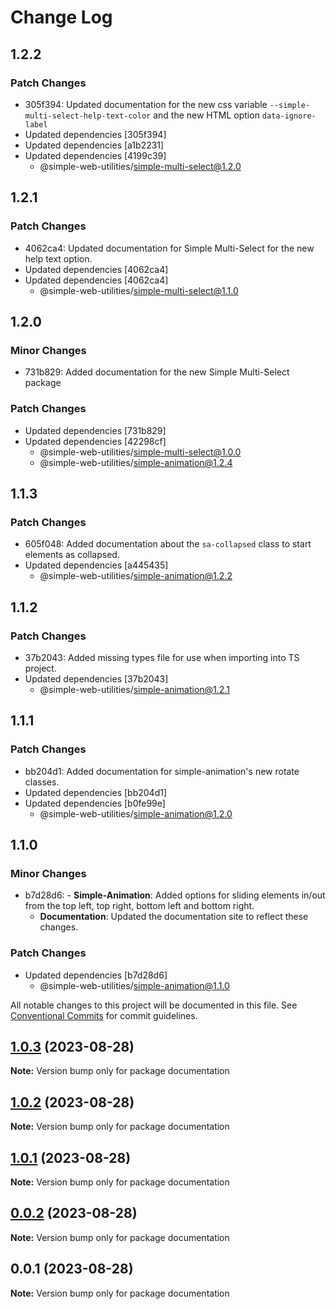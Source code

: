 # Change Log

## 1.2.2

### Patch Changes

-   305f394: Updated documentation for the new css variable `--simple-multi-select-help-text-color` and the new HTML option `data-ignore-label`
-   Updated dependencies [305f394]
-   Updated dependencies [a1b2231]
-   Updated dependencies [4199c39]
    -   @simple-web-utilities/simple-multi-select@1.2.0

## 1.2.1

### Patch Changes

-   4062ca4: Updated documentation for Simple Multi-Select for the new help text option.
-   Updated dependencies [4062ca4]
-   Updated dependencies [4062ca4]
    -   @simple-web-utilities/simple-multi-select@1.1.0

## 1.2.0

### Minor Changes

-   731b829: Added documentation for the new Simple Multi-Select package

### Patch Changes

-   Updated dependencies [731b829]
-   Updated dependencies [42298cf]
    -   @simple-web-utilities/simple-multi-select@1.0.0
    -   @simple-web-utilities/simple-animation@1.2.4

## 1.1.3

### Patch Changes

-   605f048: Added documentation about the `sa-collapsed` class to start elements as collapsed.
-   Updated dependencies [a445435]
    -   @simple-web-utilities/simple-animation@1.2.2

## 1.1.2

### Patch Changes

-   37b2043: Added missing types file for use when importing into TS project.
-   Updated dependencies [37b2043]
    -   @simple-web-utilities/simple-animation@1.2.1

## 1.1.1

### Patch Changes

-   bb204d1: Added documentation for simple-animation's new rotate classes.
-   Updated dependencies [bb204d1]
-   Updated dependencies [b0fe99e]
    -   @simple-web-utilities/simple-animation@1.2.0

## 1.1.0

### Minor Changes

-   b7d28d6: - **Simple-Animation**: Added options for sliding elements in/out from the top left, top right, bottom left and bottom right.
    -   **Documentation**: Updated the documentation site to reflect these changes.

### Patch Changes

-   Updated dependencies [b7d28d6]
    -   @simple-web-utilities/simple-animation@1.1.0

All notable changes to this project will be documented in this file.
See [Conventional Commits](https://conventionalcommits.org) for commit guidelines.

## [1.0.3](https://github.com/vigoren/simple-web-utilities/compare/documentation@1.0.2...documentation@1.0.3) (2023-08-28)

**Note:** Version bump only for package documentation

## [1.0.2](https://github.com/vigoren/simple-web-utilities/compare/documentation@1.0.1...documentation@1.0.2) (2023-08-28)

**Note:** Version bump only for package documentation

## [1.0.1](https://github.com/vigoren/simple-web-utilities/compare/documentation@1.0.0...documentation@1.0.1) (2023-08-28)

**Note:** Version bump only for package documentation

## [0.0.2](https://github.com/vigoren/simple-web-utilities/compare/documentation@0.0.1...documentation@0.0.2) (2023-08-28)

**Note:** Version bump only for package documentation

## 0.0.1 (2023-08-28)

**Note:** Version bump only for package documentation
